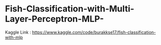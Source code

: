 # Fish-Classification-with-Multi-Layer-Perceptron-MLP-
Kaggle Link :
https://www.kaggle.com/code/burakkse17/fish-classification-with-mlp
